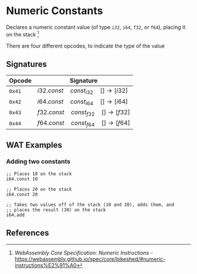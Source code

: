 
# Numeric Constants

Declares a numeric constant value (of type `i32`, `i64`, `f32`, or `f64`), placing it on the stack [^§2.4.1]

There are four different opcodes, to indicate the type of the value




## Signatures

| Opcode | Signature |
|--------|-----------|
| `0x41` | $i32.const \quad const_{i32} \quad [ ] \to [ i32 ]$ |
| `0x42` | $i64.const \quad const_{i64} \quad [ ] \to [ i64 ]$ |
| `0x43` | $f32.const \quad const_{f32} \quad [ ] \to [ f32 ]$ |
| `0x44` | $f64.const \quad const_{f64} \quad [ ] \to [ f64 ]$ |



## WAT Examples

### Adding two constants

```wasm
;; Places 10 on the stack
i64.const 10

;; Places 20 on the stack
i64.const 20

;; Takes two values off of the stack (10 and 20), adds them, and
;; places the result (30) on the stack
i64.add
```


## References

[^§2.4.1]: _WebAssembly Core Specification: Numeric Instructions_ - <https://webassembly.github.io/spec/core/bikeshed/#numeric-instructions%E2%91%A0>

